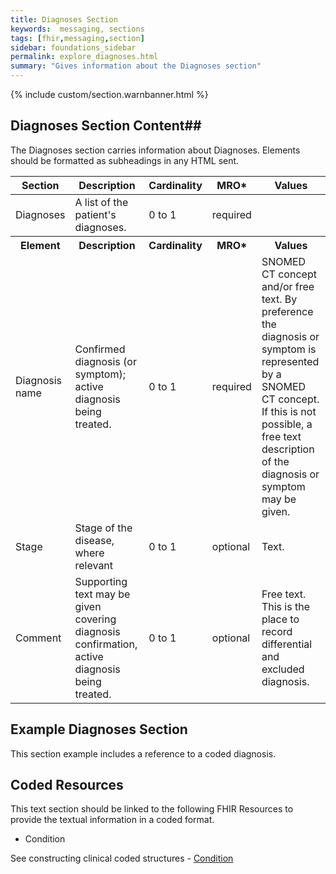```yaml
---
title: Diagnoses Section
keywords:  messaging, sections
tags: [fhir,messaging,section]
sidebar: foundations_sidebar
permalink: explore_diagnoses.html
summary: "Gives information about the Diagnoses section"
---
```


{% include custom/section.warnbanner.html %}

## Diagnoses Section Content##
The Diagnoses section carries information about Diagnoses. Elements should be formatted as subheadings in any HTML sent.

<table style="width:100%;max-width: 100%;">
	<thead>
		<tr>
			<th width="18%">Section</th>
			<th width="30%">Description</th>
			<th width="11%">Cardinality</th>
			<th width="11%">MRO*</th>
			<th width="30%">Values</th>
		</tr>
	</thead>
 <tbody>
  <tr>
   <td>Diagnoses </td>
   <td>A list of the patient's diagnoses.</td>
   <td>0 to 1</td>
   <td>required</td>
   <td>&nbsp;</td>
  </tr>
		<tr>
			<th>Element</th>
			<th>Description</th>
			<th>Cardinality</th>
			<th>MRO*</th>
			<th>Values</th>
		</tr>
  <tr>
   <td>Diagnosis name</td>
   <td>Confirmed diagnosis (or symptom); active diagnosis being treated.</td>
   <td>0 to 1</td>
   <td>required</td>
   <td>SNOMED CT concept and/or free text. By preference the diagnosis or symptom is represented by a SNOMED CT concept. If this is not possible, a free text description of the diagnosis or symptom may be given.</td>
  </tr>
  <tr>
   <td>Stage</td>
   <td>Stage of the disease, where relevant</td>
   <td>0 to 1</td>
   <td>optional</td>
   <td>Text.</td>
  </tr>
  <tr>
   <td>Comment</td>
   <td>Supporting text may be given covering diagnosis confirmation, active diagnosis being treated.</td>
   <td>0 to 1</td>
   <td>optional</td>
   <td>Free text. This is the place to record differential and excluded diagnosis.</td>
  </tr>
 </tbody>
</table>



##  Example Diagnoses Section ##

This section example includes a reference to a coded diagnosis.

<script src="https://gist.github.com/IOPS-DEV/6903725738cefc330a8964316f0a5e9d.js"></script>

## Coded Resources ##

This text section should be linked to the following FHIR Resources to provide the textual information in a coded format.

- Condition
 
See constructing clinical coded structures - [Condition](build_conditions.html)






